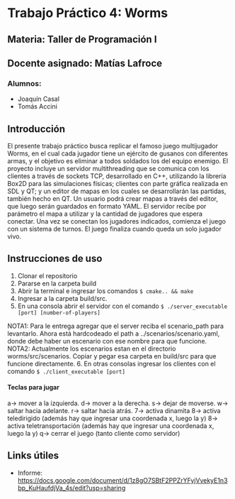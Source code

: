# Trabajo Práctico 4: Worms
## Materia: Taller de Programación I
## Docente asignado: Matías Lafroce
### Alumnos:
* Joaquín Casal
* Tomás Accini

## Introducción
El presente trabajo práctico busca replicar el famoso juego multijugador Worms, en el cual cada jugador tiene un ejército de gusanos con diferentes armas, y el objetivo es eliminar a todos soldados los del equipo enemigo. El proyecto incluye un servidor multithreading que se comunica con los clientes a través de sockets TCP, desarrollado en C++, utilizando la librería Box2D para las simulaciones físicas; clientes con parte gráfica realizada en SDL y QT; y un editor de mapas en los cuales se desarrollarán las partidas, también hecho en QT. Un usuario podrá crear mapas a través del editor, que luego serán guardados en formato YAML. El servidor recibe por parámetro el mapa a utilizar y la cantidad de jugadores que espera conectar. Una vez se conectan los jugadores indicados, comienza el juego con un sistema de turnos. El juego finaliza cuando queda un solo jugador vivo.

## Instrucciones de uso
1. Clonar el repositorio
2. Pararse en la carpeta build
3. Abrir la terminal e ingresar los comandos
  `$ cmake.. && make`
4. Ingresar a la carpeta build/src.
5. En una consola abrir el servidor con el comando
  `$ ./server_executable [port] [number-of-players]`

  NOTA1: Para le entrega agregar que el server reciba el scenario_path para levantarlo. Ahora está hardcodeado el path a ../scenarios/scenario.yaml, donde debe haber un escenario con ese nombre para que funcione.
  NOTA2: Actualmente los escenarios estan en el directorio worms/src/scenarios. Copiar y pegar esa carpeta en build/src para que funcione  directamente.
6. En otras consolas ingresar los clientes con el comando
  `$ ./client_executable [port]`


#### Teclas para jugar
a-> mover a la izquierda.
d-> mover a la derecha.
s-> dejar de moverse.
w-> saltar hacia adelante.
r-> saltar hacia atrás.
7-> activa dinamita
8-> activa teledirigido (además hay que ingresar una coordenada x, luego la y)
8-> activa teletransportación (además hay que ingresar una coordenada x, luego la y)
q-> cerrar el juego (tanto cliente como servidor)

## Links útiles
* Informe: https://docs.google.com/document/d/1z8gO7SBtF2PPZrYFyjVvekyE1n3bp_KuHaufdjVa_4s/edit?usp=sharing
